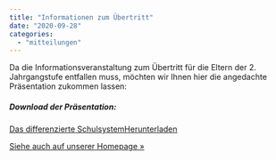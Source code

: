 ```yaml
---
title: "Informationen zum Übertritt"
date: "2020-09-28"
categories: 
  - "mitteilungen"
---
```


Da die Informationsveranstaltung zum Übertritt für die Eltern der 2. Jahrgangstufe entfallen muss, möchten wir Ihnen hier die angedachte Präsentation zukommen lassen:

##### Download der Präsentation:

[Das differenzierte Schulsystem](https://volksschule-partenkirchen.de/wp-content/uploads/PPP_Das_differenzierte_Schulsystem-02.03.2020_Original.pdf)[Herunterladen](https://volksschule-partenkirchen.de/wp-content/uploads/PPP_Das_differenzierte_Schulsystem-02.03.2020_Original.pdf)

[Siehe auch auf unserer Homepage »](http://localhost:8888/unsere-schule/bayerisches-schulsystem/)
